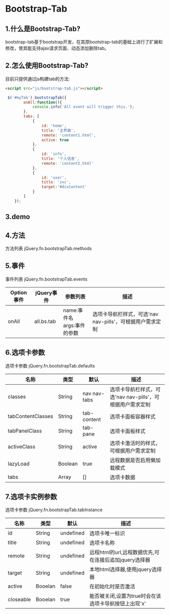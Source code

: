 Bootstrap-Tab
=============
1.什么是Bootstrap-Tab?
---------------------
bootstrap-tab基于bootstrap开发，在其原bootstrap-tab的基础上进行了扩展和修改，使其能支持ajax请求页面、动态添加删除tab。

2.怎么使用Bootstrap-Tab?
-----------------------
目前只提供通过js构建tab的方法:
```html
<script src="js/bootstrap-tab.js"></script>
```
```javascript
 $('#myTab').bootstrapTab({
        onAll:function(){
            console.info('All event will trigger this.');
        },
        tabs: [
            {
                id: 'home',
                title: '主界面',
                remote: 'content1.html',
                active: true
            },
            {
                id: 'info',
                title: '个人信息',
                remote: 'content2.html'
            },
            {
                id: 'user',
                title: 'zxc',
                target:'#divContent'
            }
        ]
    });
```
3.demo
------

4.方法
------
方法列表 jQuery.fn.bootstrapTab.methods

5.事件
------
事件列表 jQuery.fn.bootstrapTab.events
<table>
    <thead>
    <tr>
        <th>Option 事件</th>
        <th>jQuery事件</th>
        <th>参数列表</th>
        <th>描述</th>
    </tr>
    </thead>
    <tbody>
        <tr>
            <td>onAll</td>
            <td>all.bs.tab</td>
            <td>name:事件名<br>args:事件的参数</td>
            <td>选项卡导航栏样式，可选'nav nav-pills'，可根据用户需求定制</td>
        </tr>
    </tbody>
</table>

6.选项卡参数
-----------
选项卡参数 jQuery.fn.bootstrapTab.defaults
<table>
    <thead>
    <tr>
        <th>名称</th>
        <th>类型</th>
        <th>默认</th>
        <th>描述</th>
    </tr>
    </thead>
    <tbody>
        <tr>
            <td>classes</td>
            <td>String</td>
            <td>nav nav-tabs</td>
            <td>选项卡导航栏样式，可选'nav nav-pills'，可根据用户需求定制</td>
        </tr>
        <tr>
            <td>tabContentClasses</td>
            <td>String</td>
            <td>tab-content</td>
            <td>选项卡面板容器样式</td>
        </tr>
        <tr>
            <td>tabPanelClass</td>
            <td>String</td>
            <td>tab-pane</td>
            <td>选项卡面板样式</td>
        </tr>
        <tr>
            <td>activeClass</td>
            <td>String</td>
            <td>active</td>
            <td>选项卡激活时的样式，可根据用户需求定制</td>
        </tr>
        <tr>
            <td>lazyLoad</td>
            <td>Boolean</td>
            <td>true</td>
            <td>远程数据是否启用懒加载模式</td>
        </tr>
        <tr>
            <td>tabs</td>
            <td>Array</td>
            <td>[]</td>
            <td>选项卡数据</td>
        </tr>
    </tbody>
</table>

7.选项卡实例参数
---------------
选项卡参数 jQuery.fn.bootstrapTab.tabInstance
<table>
    <thead>
    <tr>
        <th>名称</th>
        <th>类型</th>
        <th>默认</th>
        <th>描述</th>
    </tr>
    </thead>
    <tbody>
        <tr>
            <td>id</td>
            <td>String</td>
            <td>undefined</td>
            <td>选项卡唯一标识</td>
        </tr>
        <tr>
            <td>title</td>
            <td>String</td>
            <td>undefined</td>
            <td>选项卡名称</td>
        </tr>
        <tr>
            <td>remote</td>
            <td>String</td>
            <td>undefined</td>
            <td>远程html的url,远程数据优先,可在连接后追加jquery选择器</td>
        </tr>
        <tr>
            <td>target</td>
            <td>String</td>
            <td>undefined</td>
            <td>本地html选择器,使用jquery选择器</td>
        </tr>
        <tr>
            <td>active</td>
            <td>Booelan</td>
            <td>false</td>
            <td>在初始化时是否激活</td>
        </tr>
        <tr>
            <td>closeable</td>
            <td>Booelan</td>
            <td>true</td>
            <td>能否被关闭,设置为true时会在该选项卡导航按钮上出现'x'</td>
        </tr>
    </tbody>
</table>

